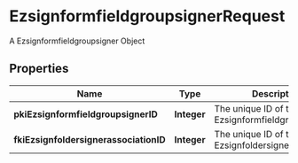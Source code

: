 

# EzsignformfieldgroupsignerRequest

A Ezsignformfieldgroupsigner Object

## Properties

Name | Type | Description | Notes
------------ | ------------- | ------------- | -------------
**pkiEzsignformfieldgroupsignerID** | **Integer** | The unique ID of the Ezsignformfieldgroupsigner |  [optional]
**fkiEzsignfoldersignerassociationID** | **Integer** | The unique ID of the Ezsignfoldersignerassociation | 



